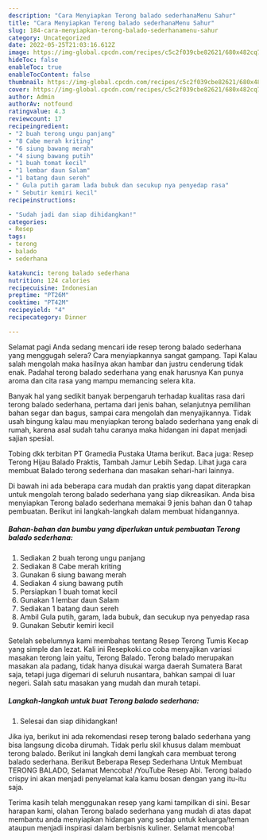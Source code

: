```yaml
---
description: "Cara Menyiapkan Terong balado sederhanaMenu Sahur"
title: "Cara Menyiapkan Terong balado sederhanaMenu Sahur"
slug: 184-cara-menyiapkan-terong-balado-sederhanamenu-sahur
category: Uncategorized
date: 2022-05-25T21:03:16.612Z
image: https://img-global.cpcdn.com/recipes/c5c2f039cbe82621/680x482cq70/terong-balado-sederhana-foto-resep-utama.jpg
hideToc: false
enableToc: true
enableTocContent: false
thumbnail: https://img-global.cpcdn.com/recipes/c5c2f039cbe82621/680x482cq70/terong-balado-sederhana-foto-resep-utama.jpg
cover: https://img-global.cpcdn.com/recipes/c5c2f039cbe82621/680x482cq70/terong-balado-sederhana-foto-resep-utama.jpg
author: Admin
authorAv: notfound
ratingvalue: 4.3
reviewcount: 17
recipeingredient:
- "2 buah terong ungu panjang"
- "8 Cabe merah kriting"
- "6 siung bawang merah"
- "4 siung bawang putih"
- "1 buah tomat kecil"
- "1 lembar daun Salam"
- "1 batang daun sereh"
- " Gula putih garam lada bubuk dan secukup nya penyedap rasa"
- " Sebutir kemiri kecil"
recipeinstructions:

- "Sudah jadi dan siap dihidangkan!"
categories:
- Resep
tags:
- terong
- balado
- sederhana

katakunci: terong balado sederhana 
nutrition: 124 calories
recipecuisine: Indonesian
preptime: "PT26M"
cooktime: "PT42M"
recipeyield: "4"
recipecategory: Dinner

---
```



Selamat pagi Anda sedang mencari ide resep terong balado sederhana yang menggugah selera? Cara menyiapkannya sangat gampang. Tapi Kalau salah mengolah maka hasilnya akan hambar dan justru cenderung tidak enak. Padahal terong balado sederhana yang enak harusnya Kan punya aroma dan cita rasa yang mampu memancing selera kita.


Banyak hal yang sedikit banyak berpengaruh terhadap kualitas rasa dari terong balado sederhana, pertama dari jenis bahan, selanjutnya pemilihan bahan segar dan bagus, sampai cara mengolah dan menyajikannya. Tidak usah bingung kalau mau menyiapkan terong balado sederhana yang enak di rumah, karena asal sudah tahu caranya maka hidangan ini dapat menjadi sajian spesial.

Tobing dkk terbitan PT Gramedia Pustaka Utama berikut. Baca juga: Resep Terong Hijau Balado Praktis, Tambah Jamur Lebih Sedap. Lihat juga cara membuat Balado terong sederhana dan masakan sehari-hari lainnya.


Di bawah ini ada beberapa cara mudah dan praktis yang dapat diterapkan untuk mengolah terong balado sederhana yang siap dikreasikan. Anda bisa menyiapkan Terong balado sederhana memakai 9 jenis bahan dan 0 tahap pembuatan. Berikut ini langkah-langkah dalam membuat hidangannya.

<!--inarticleads1-->

##### Bahan-bahan dan bumbu yang diperlukan untuk pembuatan Terong balado sederhana:

1. Sediakan 2 buah terong ungu panjang
1. Sediakan 8 Cabe merah kriting
1. Gunakan 6 siung bawang merah
1. Sediakan 4 siung bawang putih
1. Persiapkan 1 buah tomat kecil
1. Gunakan 1 lembar daun Salam
1. Sediakan 1 batang daun sereh
1. Ambil  Gula putih, garam, lada bubuk, dan secukup nya penyedap rasa
1. Gunakan  Sebutir kemiri kecil


Setelah sebelumnya kami membahas tentang Resep Terong Tumis Kecap yang simple dan lezat. Kali ini Resepkoki.co coba menyajikan variasi masakan terong lain yaitu, Terong Balado. Terong balado merupakan masakan ala padang, tidak hanya disukai warga daerah Sumatera Barat saja, tetapi juga digemari di seluruh nusantara, bahkan sampai di luar negeri. Salah satu masakan yang mudah dan murah tetapi. 

<!--inarticleads2-->

##### Langkah-langkah untuk buat Terong balado sederhana:


1. Selesai dan siap dihidangkan!

Jika iya, berikut ini ada rekomendasi resep terong balado sederhana yang bisa langsung dicoba dirumah. Tidak perlu skil khusus dalam membuat terong balado. Berikut ini langkah demi langkah cara membuat terong balado sederhana. Berikut Beberapa Resep Sederhana Untuk Membuat TERONG BALADO, Selamat Mencoba! /YouTube Resep Abi. Terong balado crispy ini akan menjadi penyelamat kala kamu bosan dengan yang itu-itu saja. 

Terima kasih telah menggunakan resep yang kami tampilkan di sini. Besar harapan kami, olahan Terong balado sederhana yang mudah di atas dapat membantu anda menyiapkan hidangan yang sedap untuk keluarga/teman ataupun menjadi inspirasi dalam berbisnis kuliner. Selamat mencoba!
